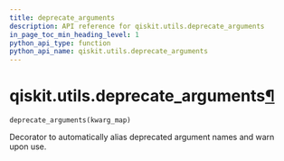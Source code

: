 ```yaml
---
title: deprecate_arguments
description: API reference for qiskit.utils.deprecate_arguments
in_page_toc_min_heading_level: 1
python_api_type: function
python_api_name: qiskit.utils.deprecate_arguments
---
```


# qiskit.utils.deprecate\_arguments[¶](#qiskit-utils-deprecate-arguments "Permalink to this headline")

<span id="qiskit.utils.deprecate_arguments" />

`deprecate_arguments(kwarg_map)`

Decorator to automatically alias deprecated argument names and warn upon use.

